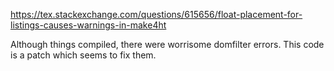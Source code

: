 https://tex.stackexchange.com/questions/615656/float-placement-for-listings-causes-warnings-in-make4ht

Although things compiled, there were worrisome domfilter errors. This code is a patch which seems to fix them.
